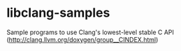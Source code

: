# libclang-samples
Sample programs to use Clang's lowest-level stable C API (http://clang.llvm.org/doxygen/group__CINDEX.html)
